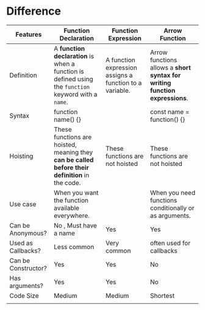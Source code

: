 # Difference

| Features            | Function Declaration                                                                                 | Function Expression                                     | Arrow Function                                                              |
| ------------------- | ---------------------------------------------------------------------------------------------------- | ------------------------------------------------------- | --------------------------------------------------------------------------- |
| Definition          | A **function declaration** is when a function is defined using the `function` keyword with a `name`. | A function expression assigns a function to a variable. | Arrow functions allows a **short syntax for writing function expressions**. |
| Syntax              | function name() {}                                                                                   |                                                         | const name = function() {}                                                  |
| Hoisting            | These functions are hoisted, meaning they **can be called before their definition** in the code.     | These functions are not hoisted                         | These functions are not hoisted                                             |
| Use case            | When you want the function available everywhere.                                                     |                                                         | When you need functions conditionally or as arguments.                      |
| Can be Anonymous?   | No , Must have a name                                                                                | Yes                                                     | Yes                                                                         |
| Used as Callbacks?  | Less common                                                                                          | Very common                                             | often used for callbacks                                                    |
| Can be Constructor? | Yes                                                                                                  | Yes                                                     | No                                                                          |
| Has arguments?      | Yes                                                                                                  | Yes                                                     | No                                                                          |
| Code Size           | Medium                                                                                               | Medium                                                  | Shortest                                                                    |
|                     |                                                                                                      |                                                         |                                                                             |
